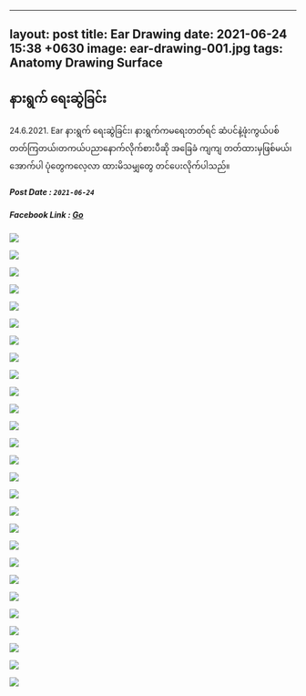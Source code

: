 
---
layout: post
title:  Ear Drawing
date:   2021-06-24 15:38 +0630
image:  ear-drawing-001.jpg
tags:   Anatomy Drawing Surface
---
## နားရွက် ရေးဆွဲခြင်း
24.6.2021. Ear နားရွက် ​ရေးဆွဲခြင်း၊ နားရွက်ကမ​ရေးတတ်ရင် ဆံပင်နဲ့ဖုံးကွယ်ပစ်တတ်ကြတယ်၊တကယ်ပညာ​နောက်လိုက်စားပီဆို အ​ခြေခံ ကျကျ တတ်ထားမှဖြစ်မယ်၊ အောက်ပါ ပုံ​တွေက ​လေ့လာ ထားမိသမျှ​တွေ တင်​ပေးလိုက်ပါသည်။
##### Post Date : `2021-06-24`
##### Facebook Link : [Go](https://www.facebook.com/groups/243207936740930/permalink/414365152958540/)

![]({{site.baseurl}}/img/ear-drawing-001/001.jpg)

![]({{site.baseurl}}/img/ear-drawing-001/002.jpg)

![]({{site.baseurl}}/img/ear-drawing-001/003.jpg)

![]({{site.baseurl}}/img/ear-drawing-001/004.jpg)

![]({{site.baseurl}}/img/ear-drawing-001/005.jpg)

![]({{site.baseurl}}/img/ear-drawing-001/006.jpg)

![]({{site.baseurl}}/img/ear-drawing-001/007.jpg)

![]({{site.baseurl}}/img/ear-drawing-001/008.jpg)

![]({{site.baseurl}}/img/ear-drawing-001/009.jpg)

![]({{site.baseurl}}/img/ear-drawing-001/010.jpg)

![]({{site.baseurl}}/img/ear-drawing-001/011.jpg)

![]({{site.baseurl}}/img/ear-drawing-001/012.jpg)

![]({{site.baseurl}}/img/ear-drawing-001/013.jpg)

![]({{site.baseurl}}/img/ear-drawing-001/014.jpg)

![]({{site.baseurl}}/img/ear-drawing-001/015.jpg)

![]({{site.baseurl}}/img/ear-drawing-001/016.jpg)

![]({{site.baseurl}}/img/ear-drawing-001/017.jpg)

![]({{site.baseurl}}/img/ear-drawing-001/018.jpg)

![]({{site.baseurl}}/img/ear-drawing-001/019.jpg)

![]({{site.baseurl}}/img/ear-drawing-001/020.jpg)

![]({{site.baseurl}}/img/ear-drawing-001/021.jpg)

![]({{site.baseurl}}/img/ear-drawing-001/022.jpg)

![]({{site.baseurl}}/img/ear-drawing-001/023.jpg)

![]({{site.baseurl}}/img/ear-drawing-001/024.jpg)

![]({{site.baseurl}}/img/ear-drawing-001/025.jpg)

![]({{site.baseurl}}/img/ear-drawing-001/026.jpg)

![]({{site.baseurl}}/img/ear-drawing-001/027.jpg)
